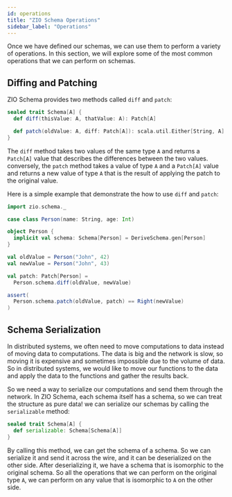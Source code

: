 ```yaml
---
id: operations
title: "ZIO Schema Operations"
sidebar_label: "Operations"
---
```


Once we have defined our schemas, we can use them to perform a variety of operations. In this section, we will explore some of the most common operations that we can perform on schemas.



## Diffing and Patching

ZIO Schema provides two methods called `diff` and `patch`:

```scala
sealed trait Schema[A] {
  def diff(thisValue: A, thatValue: A): Patch[A]

  def patch(oldValue: A, diff: Patch[A]): scala.util.Either[String, A]
} 
```

The `diff` method takes two values of the same type `A` and returns a `Patch[A]` value that describes the differences between the two values. conversely, the `patch` method takes a value of type `A` and a `Patch[A]` value and returns a new value of type `A` that is the result of applying the patch to the original value.

Here is a simple example that demonstrate the how to use `diff` and `patch`:

```scala mdoc:compile-only
import zio.schema._

case class Person(name: String, age: Int)

object Person {
  implicit val schema: Schema[Person] = DeriveSchema.gen[Person]
}

val oldValue = Person("John", 42)
val newValue = Person("John", 43)

val patch: Patch[Person] =
  Person.schema.diff(oldValue, newValue)

assert(
  Person.schema.patch(oldValue, patch) == Right(newValue)
)
```


## Schema Serialization

In distributed systems, we often need to move computations to data instead of moving data to computations. The data is big and the network is slow, so moving it is expensive and sometimes impossible due to the volume of data. So in distributed systems, we would like to move our functions to the data and apply the data to the functions and gather the results back.

So we need a way to serialize our computations and send them through the network. In ZIO Schema, each schema itself has a schema, so we can treat the structure as pure data! we can serialize our schemas by calling the `serializable` method:

```scala
sealed trait Schema[A] {
  def serializable: Schema[Schema[A]]
}
```

By calling this method, we can get the schema of a schema. So we can serialize it and send it across the wire, and it can be deserialized on the other side. After deserializing it, we have a schema that is isomorphic to the original schema. So all the operations that we can perform on the original type `A`, we can perform on any value that is isomorphic to `A` on the other side.
